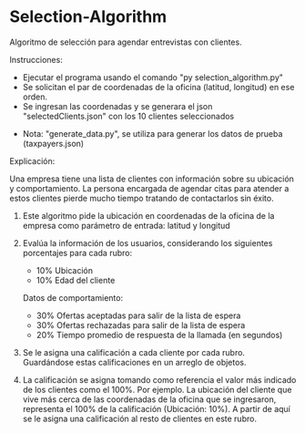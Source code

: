 # Selection-Algorithm
Algoritmo de selección para agendar entrevistas con clientes.

Instrucciones:
  - Ejecutar el programa usando el comando "py selection_algorithm.py"
  - Se solicitan el par de coordenadas de la oficina (latitud, longitud) en ese orden.
  - Se ingresan las coordenadas y se generara el json "selectedClients.json" con los 10 clientes seleccionados
  + Nota: "generate_data.py", se utiliza para generar los datos de prueba (taxpayers.json)

Explicación: 

Una empresa tiene una lista de clientes con información sobre su ubicación y comportamiento.
La persona encargada de agendar citas para atender a estos clientes pierde mucho tiempo tratando de contactarlos sin éxito.

  1. Este algoritmo pide la ubicación en coordenadas de la oficina de la empresa como parámetro de entrada: latitud y longitud
  2. Evalúa la información de los usuarios, considerando los siguientes porcentajes para cada rubro:
     
     + 10% Ubicación
     + 10% Edad del cliente
     
     Datos de comportamiento:
     
     + 30% Ofertas aceptadas para salir de la lista de espera
     + 30% Ofertas rechazadas para salir de la lista de espera
     + 20% Tiempo promedio de respuesta de la llamada (en segundos)
     
  4. Se le asigna una calificación a cada cliente por cada rubro. Guardándose estas calificaciones en un arreglo de objetos.
  5. La calificación se asigna tomando como referencia el valor más indicado de los clientes como el 100%. Por ejemplo. La ubicación del cliente que vive más cerca
     de las coordenadas de la oficina que se ingresaron, representa el 100% de la calificación (Ubicación: 10%). A partir de aquí se le asigna una calificación al
     resto de clientes en este rubro.
